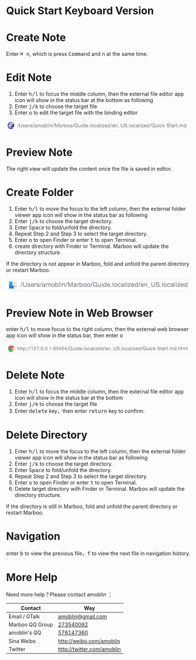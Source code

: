 # Quick Start Keyboard Version

<!-- create time: 2015-07-18 15:27:16  -->

<!-- This file is created by Marboo<http://marboo.io> template file $MARBOO_HOME/.media/starts/default.md
本文件由 Marboo<http://marboo.io> 模板文件 $MARBOO_HOME/.media/starts/default.md 创建 -->

# Create Note

Enter <kbd>⌘ n</kbd>, which is press <kbd>Command</kbd> and <kbd>n</kbd> at the same time.

# Edit Note

1. Enter <kbd>h/l</kbd> to focus the middle column, then the external file editor app icon will show in the status bar at the bottom as following
2. Enter  <kbd>j/k</kbd> to choose the target file
3. Enter <kbd>o</kbd> to edit the target file with the binding editor 

![](../images/statusbar_2.png)

# Preview Note

The right view will update the content once the file is saved in editor.

# Create Folder

1. Enter <kbd>h/l</kbd> to move the focus to the left column, then the external folder viewer app icon will show in the status bar as following
2. Enter <kbd>j/k</kbd> to choose the target directory.
3. Enter <kbd>Space</kbd> to fold/unfold the directory.
4. Repeat Step 2 and Step 3 to select the target directory.
5. Enter <kbd>o</kbd> to open Finder or enter <kbd>t</kbd> to open Terminal.
6. create directory with Finder or Terminal. Marboo will update the directory structure.

If the directory is not appear in Marboo, fold and unfold the parent directory or restart Marboo.


![](../images/statusbar_1.png)

# Preview Note in Web Browser

enter <kbd>h/l</kbd> to move focus to the right column, then the external web browser app icon will show in the status bar, then enter <kbd>o</kbd>

![](../images/statusbar_3.png)

# Delete Note

1. Enter <kbd>h/l</kbd> to focus the middle column, then the external file editor app icon will show in the status bar at the bottom
2. Enter  <kbd>j/k</kbd> to choose the target file
3. Enter <kbd>delete</kbd> key，then enter <kbd>return</kbd> key to confirm.

# Delete Directory

1. Enter <kbd>h/l</kbd> to move the focus to the left column, then the external folder viewer app icon will show in the status bar as following
2. Enter <kbd>j/k</kbd> to choose the target directory.
3. Enter <kbd>Space</kbd> to fold/unfold the directory.
4. Repeat Step 2 and Step 3 to select the target directory.
5. Enter <kbd>o</kbd> to open Finder or enter <kbd>t</kbd> to open Terminal.
6. Delete target directory with Finder or Terminal. Marboo will update the directory structure.

If the directory is still in Marboo, fold and unfold the parent directory or restart Marboo.

# Navigation

enter <kbd>b</kbd> to view the previous file，<kbd>f</kbd> to view the next file in navigation history.

# More Help

Need more help？Please contact amoblin ：

| Contact | Way |
|-----|------|
| Email / GTalk | <amoblin@gmail.com> |
| Marboo QQ Group | [273540092](qq://273540092) |
| amoblin's QQ | [576147360](qq://576147360) |
| Sina Weibo | <http://weibo.com/amoblin> |
| Twitter | <http://twitter.com/amoblin> |
